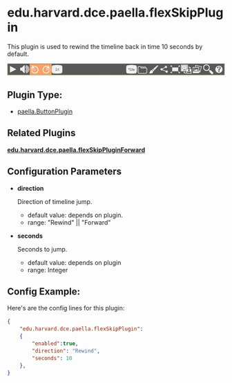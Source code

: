 # edu.harvard.dce.paella.flexSkipPlugin

This plugin is used to rewind the timeline back in time 10 seconds by default.

![](images/flexSkipPlugin.jpg)

## Plugin Type:
- [paella.ButtonPlugin](../plugin_type.md)

## Related Plugins 

[**edu.harvard.dce.paella.flexSkipPluginForward**](edu.harvard.dce.paella.flexSkipPluginForward.md)

## Configuration Parameters

* **direction**

	Direction of timeline jump.
	- default value: depends on plugin.
	- range: "Rewind" || "Forward"

* **seconds**

	Seconds to jump.
	- default value: depends on plugin
	- range: Integer


## Config Example:

Here's are the config lines for this plugin:

```json
{
	"edu.harvard.dce.paella.flexSkipPlugin": 
	{
		"enabled":true, 
		"direction": "Rewind", 
		"seconds": 10
	},
}
```
